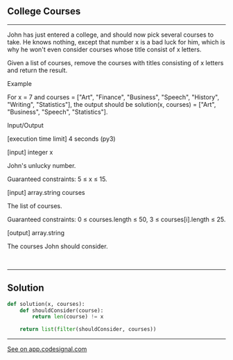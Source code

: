 ## College Courses
---


John has just entered a college, and should now pick several courses to take. He knows nothing, except that number x is a bad luck for him, which is why he won't even consider courses whose title consist of x letters.

Given a list of courses, remove the courses with titles consisting of x letters and return the result.

Example

For x = 7 and
courses = ["Art", "Finance", "Business", "Speech", "History", "Writing", "Statistics"],
the output should be
solution(x, courses) = ["Art", "Business", "Speech", "Statistics"].

Input/Output

[execution time limit] 4 seconds (py3)

[input] integer x

John's unlucky number.

Guaranteed constraints:
5 ≤ x ≤ 15.

[input] array.string courses

The list of courses.

Guaranteed constraints:
0 ≤ courses.length ≤ 50,
3 ≤ courses[i].length ≤ 25.

[output] array.string

The courses John should consider.


<br>

---
## Solution

```python
def solution(x, courses):
    def shouldConsider(course):
        return len(course) != x

    return list(filter(shouldConsider, courses))

```
---
[See on app.codesignal.com](https://app.codesignal.com/arcade/python-arcade/fumbling-in-functional/hJqXodrjeBDPZPZRn)